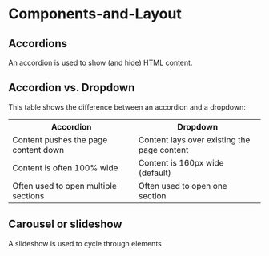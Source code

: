 # Components-and-Layout
<h2>Accordions</h2>
<p>An accordion is used to show (and hide) HTML content.</p>
<h2>Accordion vs. Dropdown</h2>
<p>This table shows the difference between an accordion and a dropdown:</p>
<table class="ws-table-all">
<tbody><tr><th style="width:50%">Accordion</th><th>Dropdown</th></tr>
<tr>
<td>Content pushes the page content down</td>
<td>Content lays over existing the page content</td>
</tr>
<tr>
<td>Content is often 100% wide</td>
<td>Content is 160px wide (default)</td>
</tr>
<tr>
<td>Often used to open multiple sections</td>
<td>Often used to open one section</td>
</tr>
</tbody></table>

<h2>Carousel or slideshow</h2>
<p>A slideshow is used to cycle through elements</p>
